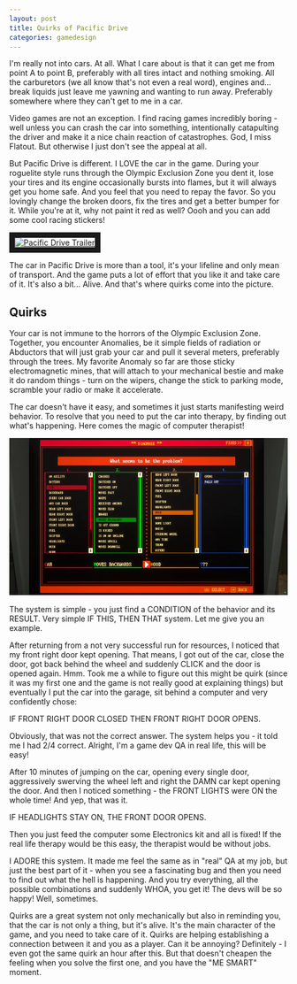 ```yaml
---
layout: post
title: Quirks of Pacific Drive
categories: gamedesign
---
```


I'm really not into cars. At all. What I care about is that it can get me from point A to point B, preferably with all tires intact and nothing smoking. All the carburetors (we all know that's not even a real word), engines and... break liquids just leave me yawning and wanting to run away. Preferably somewhere where they can't get to me in a car.  

Video games are not an exception. I find racing games incredibly boring - well unless you can crash the car into something, intentionally catapulting the driver and make it a nice chain reaction of catastrophes. God, I miss Flatout. But otherwise I just don't see the appeal at all.

But Pacific Drive is different. I LOVE the car in the game. During your roguelite style runs through the Olympic Exclusion Zone you dent it, lose your tires and its engine occasionally bursts into flames, but it will always get you home safe. And you feel that you need to repay the favor. So you lovingly change the broken doors, fix the tires and get a better bumper for it. While you're at it, why not paint it red as well? Oooh and you can add some cool racing stickers!

<a href="http://www.youtube.com/watch?feature=player_embedded&v=BGk2u9-GRTA
" target="_blank"><img src="http://img.youtube.com/vi/BGk2u9-GRTA/0.jpg" 
alt="Pacific Drive Trailer" width="920" height="520" border="10" /></a>

The car in Pacific Drive is more than a tool, it's your lifeline and only mean of transport. And the game puts a lot of effort that you like it and take care of it. It's also a bit... Alive. And that's where quirks come into the picture. 

## Quirks

Your car is not immune to the horrors of the Olympic Exclusion Zone. Together, you encounter Anomalies, be it simple fields of radiation or Abductors that will just grab your car and pull it several meters, preferably through the trees. My favorite Anomaly so far are those sticky electromagnetic mines, that will attach to your mechanical bestie and make it do random things - turn on the wipers, change the stick to parking mode, scramble your radio or make it accelerate. 

The car doesn't have it easy, and sometimes it just starts manifesting weird behavior. To resolve that you need to put the car into therapy, by finding out what's happening. Here comes the magic of computer therapist!

![Quirk System](/images/PD_quirks.png)

The system is simple - you just find a CONDITION of the behavior and its RESULT. Very simple IF THIS, THEN THAT system. Let me give you an example. 

After returning from a not very successful run for resources, I noticed that my front right door kept opening. That means, I got out of the car, close the door, got back behind the wheel and suddenly CLICK and the door is opened again. Hmm. Took me a while to figure out this might be quirk (since it was my first one and the game is not really good at explaining things) but eventually I put the car into the garage, sit behind a computer and very confidently chose:

IF FRONT RIGHT DOOR CLOSED THEN FRONT RIGHT DOOR OPENS.

Obviously, that was not the correct answer. The system helps you - it told me I had 2/4 correct. Alright, I'm a game dev QA in real life, this will be easy!

After 10 minutes of jumping on the car, opening every single door, aggressively swerving the wheel left and right the DAMN car kept opening the door. And then I noticed something - the FRONT LIGHTS were ON the whole time! And yep, that was it. 

IF HEADLIGHTS STAY ON, THE FRONT DOOR OPENS.

Then you just feed the computer some Electronics kit and all is fixed! If the real life therapy would be this easy, the therapist would be without jobs.

I ADORE this system. It made me feel the same as in "real" QA at my job, but just the best part of it - when you see a fascinating bug and then you need to find out what the hell is happening. And you try everything, all the possible combinations and suddenly WHOA, you get it! The devs will be so happy! Well, sometimes. 

Quirks are a great system not only mechanically but also in reminding you, that the car is not only a thing, but it's alive. It's the main character of the game, and you need to take care of it. Quirks are helping establishing a connection between it and you as a player. Can it be annoying? Definitely - I even got the same quirk an hour after this. But that doesn't cheapen the feeling when you solve the first one, and you have the "ME SMART" moment.